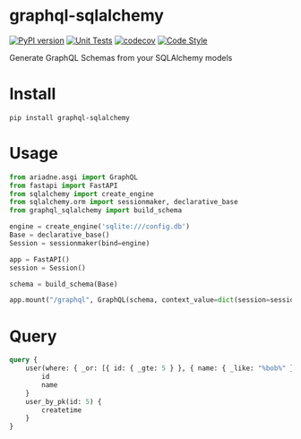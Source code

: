 # graphql-sqlalchemy

[![PyPI version](https://badge.fury.io/py/graphql-sqlalchemy.svg)](https://badge.fury.io/py/graphql-sqlalchemy)
[![Unit Tests](https://github.com/flying-sheep/graphql-sqlalchemy/actions/workflows/run_tests.yml/badge.svg)](https://github.com/flying-sheep/graphql-sqlalchemy/actions/workflows/run_tests.yml)
[![codecov](https://codecov.io/gh/flying-sheep/graphql-sqlalchemy/graph/badge.svg)](https://codecov.io/gh/flying-sheep/graphql-sqlalchemy)
[![Code Style](https://img.shields.io/badge/code%20style-black-000000.svg)](https://github.com/ambv/black)

Generate GraphQL Schemas from your SQLAlchemy models

# Install

```
pip install graphql-sqlalchemy
```

# Usage

```python
from ariadne.asgi import GraphQL
from fastapi import FastAPI
from sqlalchemy import create_engine
from sqlalchemy.orm import sessionmaker, declarative_base
from graphql_sqlalchemy import build_schema

engine = create_engine('sqlite:///config.db')
Base = declarative_base()
Session = sessionmaker(bind=engine)

app = FastAPI()
session = Session()

schema = build_schema(Base)

app.mount("/graphql", GraphQL(schema, context_value=dict(session=session)))
```

# Query

```graphql
query {
    user(where: { _or: [{ id: { _gte: 5 } }, { name: { _like: "%bob%" } }] }) {
        id
        name
    }
    user_by_pk(id: 5) {
        createtime
    }
}
```
